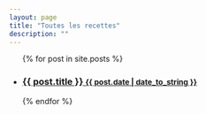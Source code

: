 ```yaml
---
layout: page
title: "Toutes les recettes"
description: ""
---
```


<div class="related">
  <ul class="related-posts">
    {% for post in site.posts  %}
      <li>
        <h3>
          <a href="{{ post.url }}">
            {{ post.title }}
            <small>{{ post.date | date_to_string }}</small>
          </a>
        </h3>
      </li>
    {% endfor %}
  </ul>
</div>